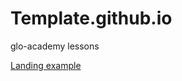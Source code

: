 # Template.github.io
glo-academy lessons


[Landing example](https://kingstonbk3.github.io/Template.github.io/src/ "Discription here")  
